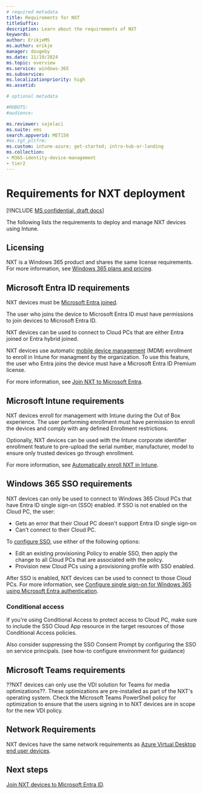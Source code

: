 ```yaml
---
# required metadata
title: Requirements for NXT
titleSuffix:
description: Learn about the requirements of NXT
keywords:
author: ErikjeMS 
ms.author: erikje
manager: dougeby
ms.date: 11/19/2024
ms.topic: overview
ms.service: windows-365
ms.subservice:
ms.localizationpriority: high
ms.assetid: 

# optional metadata

#ROBOTS:
#audience:

ms.reviewer: sajelaci
ms.suite: ems
search.appverid: MET150
#ms.tgt_pltfrm:
ms.custom: intune-azure; get-started; intro-hub-or-landing
ms.collection:
- M365-identity-device-management
- tier2
---
```


# Requirements for NXT deployment

[!INCLUDE [MS confidential, draft docs](../includes/draft-doc.md)]

The following lists the requirements to deploy and manage NXT devices using Intune.

## Licensing

NXT is a Windows 365 product and shares the same license requirements. For more information, see [Windows 365 plans and pricing](https://www.microsoft.com/en-us/windows-365/enterprise/all-pricing?rtc=1).

## Microsoft Entra ID requirements

NXT devices must be [Microsoft Entra joined](/entra/identity/devices/concept-directory-join).

The user who joins the device to Microsoft Entra ID must have permissions to join devices to Microsoft Entra ID.

NXT devices can be used to connect to Cloud PCs that are either Entra joined or Entra hybrid joined.

NXT devices use automatic [mobile device management](/windows/client-management/mdm-overview) (MDM) enrollment to enroll in Intune for managment by the organization. To use this feature, the user who Entra joins the device must have a Microsoft Entra ID Premium license.

For more information, see [Join NXT to Microsoft Entra](join-microsoft-entra.md).

## Microsoft Intune requirements

 NXT devices enroll for management with Intune during the Out of Box experience. The user performing enrollment must have permission to enroll the devices and comply with any defined Enrollment restrictions.

Optionally, NXT devices can be used with the Intune corporate identifier enrollment feature to pre-upload the serial number, manufacturer, model to ensure only trusted devices go through enrollment.

For more information, see [Automatically enroll NXT in Intune](intune-automatic-enrollment.md).

## Windows 365 SSO requirements

 NXT devices can only be used to connect to Windows 365 Cloud PCs that have Entra ID single sign-on (SSO) enabled. If SSO is not enabled on the Cloud PC, the user:

- Gets an error that their Cloud PC doesn't support Entra ID single sign-on
- Can't connect to their Cloud PC.

To [configure SSO](../enterprise/configure-single-sign-on.md), use either of the following options:

- Edit an existing provisioning Policy to enable SSO, then apply the change to all Cloud PCs that are associated with the policy.
- Provision new Cloud PCs using a provisioning profile with SSO enabled.

After SSO is enabled, NXT devices can be used to connect to those Cloud PCs. For more information, see [Configure single sign-on for Windows 365 using Microsoft Entra authentication](../enterprise/configure-single-sign-on.md).

### Conditional access

If you're using Conditional Access to protect access to Cloud PC, make sure to include the SSO Cloud App resource in the target resources of those Conditional Access policies.

Also consider suppressing the SSO Consent Prompt by configuring the SSO on service principals. (see how-to configure environment for guidance)

## Microsoft Teams requirements

 ??NXT devices can only use the VDI solution for Teams for media optimizations??. These optimizations are pre-installed as part of the NXT's operating system. Check the Microsoft Teams PowerShell policy for optimization to ensure that the users signing in to NXT devices are in scope for the new VDI policy.

## Network Requirements

 NXT devices have the same network requirements as [Azure Virtual Desktop end user devices](/azure/virtual-desktop/required-fqdn-endpoint?tabs=azure#end-user-devices).

<!-- ########################## -->
## Next steps

[Join NXT devices to Microsoft Entra ID](join-microsoft-entra.md).